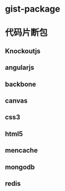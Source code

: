 gist-package
============

<h1>代码片断包</h1>
<h2>Knockoutjs</h2>
<h2>angularjs</h2>
<h2>backbone</h2>
<h2>canvas</h2>
<h2>css3</h2>
<h2>html5</h2>
<h2>mencache</h2>
<h2>mongodb</h2>
<h2>redis</h2>
